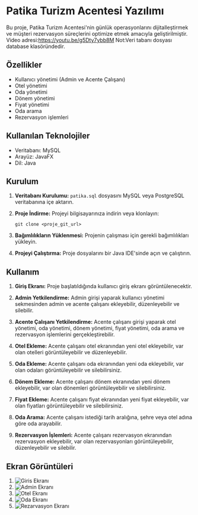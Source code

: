 # Patika Turizm Acentesi Yazılımı

Bu proje, Patika Turizm Acentesi'nin günlük operasyonlarını dijitalleştirmek ve müşteri rezervasyon süreçlerini optimize etmek amacıyla geliştirilmiştir.
Video adresi:https://youtu.be/g5Dty7ybb8M
Not:Veri tabanı dosyası database klasöründedir.

## Özellikler

- Kullanıcı yönetimi (Admin ve Acente Çalışanı)
- Otel yönetimi
- Oda yönetimi
- Dönem yönetimi
- Fiyat yönetimi
- Oda arama
- Rezervasyon işlemleri

## Kullanılan Teknolojiler

- Veritabanı: MySQL
- Arayüz: JavaFX
- Dil: Java

## Kurulum

1. **Veritabanı Kurulumu:** `patika.sql` dosyasını MySQL veya PostgreSQL veritabanına içe aktarın.

2. **Proje İndirme:** Projeyi bilgisayarınıza indirin veya klonlayın:

    ```
    git clone <proje_git_url>
    ```

3. **Bağımlılıkların Yüklenmesi:** Projenin çalışması için gerekli bağımlılıkları yükleyin.

4. **Projeyi Çalıştırma:** Proje dosyalarını bir Java IDE'sinde açın ve çalıştırın.

## Kullanım

1. **Giriş Ekranı:** Proje başlatıldığında kullanıcı giriş ekranı görüntülenecektir.

2. **Admin Yetkilendirme:** Admin girişi yaparak kullanıcı yönetimi sekmesinden admin ve acente çalışanı ekleyebilir, düzenleyebilir ve silebilir.

3. **Acente Çalışanı Yetkilendirme:** Acente çalışanı girişi yaparak otel yönetimi, oda yönetimi, dönem yönetimi, fiyat yönetimi, oda arama ve rezervasyon işlemlerini gerçekleştirebilir.

4. **Otel Ekleme:** Acente çalışanı otel ekranından yeni otel ekleyebilir, var olan otelleri görüntüleyebilir ve düzenleyebilir.

5. **Oda Ekleme:** Acente çalışanı oda ekranından yeni oda ekleyebilir, var olan odaları görüntüleyebilir ve silebilirsiniz.

6. **Dönem Ekleme:** Acente çalışanı dönem ekranından yeni dönem ekleyebilir, var olan dönemleri görüntüleyebilir ve silebilirsiniz.

7. **Fiyat Ekleme:** Acente çalışanı fiyat ekranından yeni fiyat ekleyebilir, var olan fiyatları görüntüleyebilir ve silebilirsiniz.

8. **Oda Arama:** Acente çalışanı istediği tarih aralığına, şehre veya otel adına göre oda arayabilir.

9. **Rezervasyon İşlemleri:** Acente çalışanı rezervasyon ekranından rezervasyon ekleyebilir, var olan rezervasyonları görüntüleyebilir, düzenleyebilir ve silebilir.

## Ekran Görüntüleri

1. ![Giris Ekranı](/figures/login.png)
2. ![Admin Ekranı](figures/admin.png)
3. ![Otel Ekranı](figures/hotel.png)
4. ![Oda Ekranı](figures/room.png)
5. ![Rezarvasyon Ekranı](figures/rezervasyon.png)


